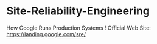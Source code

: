 # Site-Reliability-Engineering
How Google Runs Production Systems !
Official Web Site: https://landing.google.com/sre/
